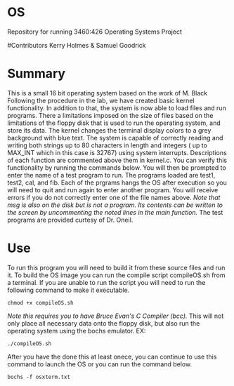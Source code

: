 # OS
Repository for running 3460:426 Operating Systems Project

#Contributors
Kerry Holmes &
Samuel Goodrick 

# Summary
This is a small 16 bit operating system based on the work of M. Black
Following the procedure in the lab, we have created basic kernel functionality.
In addition to that, the system is now able to load files and run programs.
There a limitations imposed on the size of files based on the limitations of the 
floppy disk that is used to run the operating system, and store its data.
The kernel changes the terminal display colors to a grey background with blue text.
The system is capable of correctly reading and writing both strings  up to 80 characters
in length and integers ( up to MAX_INT which in this case is 32767) using system 
interrupts. Descriptions of each function are commented above them in kernel.c. 
You can verify this functionality by running the commands below. You will then be prompted
to enter the name of a test program to run. The programs loaded are test1, test2, cal, 
and fib. Each of the prgrams hangs the OS after execution so you will need to quit and
run again to enter another program. You will receive errors if you do not correctly enter
one of the file names above. *Note that msg is also on the disk but is not a program. Its
contents can be written to the screen by uncommenting the noted lines in the main function.*
The test programs are provided curtesy of Dr. Oneil.

# Use
To run this program you will need to build it from these source files and run it. 
To build the OS image you can run the compile script compileOS.sh from a terminal.
If you are unable to run the script you will need to run the following command to 
make it executable.
```
chmod +x compileOS.sh
```
*Note this requires you to have Bruce Evan's C Compiler (bcc).*
This will not only place all necessary data onto the floppy disk,
but also run the operating system using the bochs emulator.
EX:
```
./compileOS.sh
```
After you have the done this at least onece, you can continue to use
this command to launch the OS or you can run the command below.
```
bochs -f osxterm.txt
```
